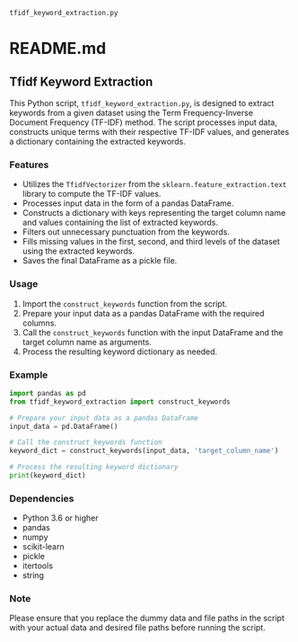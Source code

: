 `tfidf_keyword_extraction.py`

# README.md

## Tfidf Keyword Extraction

This Python script, `tfidf_keyword_extraction.py`, is designed to extract keywords from a given dataset using the Term Frequency-Inverse Document Frequency (TF-IDF) method. The script processes input data, constructs unique terms with their respective TF-IDF values, and generates a dictionary containing the extracted keywords.

### Features

- Utilizes the `TfidfVectorizer` from the `sklearn.feature_extraction.text` library to compute the TF-IDF values.
- Processes input data in the form of a pandas DataFrame.
- Constructs a dictionary with keys representing the target column name and values containing the list of extracted keywords.
- Filters out unnecessary punctuation from the keywords.
- Fills missing values in the first, second, and third levels of the dataset using the extracted keywords.
- Saves the final DataFrame as a pickle file.

### Usage

1. Import the `construct_keywords` function from the script.
2. Prepare your input data as a pandas DataFrame with the required columns.
3. Call the `construct_keywords` function with the input DataFrame and the target column name as arguments.
4. Process the resulting keyword dictionary as needed.

### Example

```python
import pandas as pd
from tfidf_keyword_extraction import construct_keywords

# Prepare your input data as a pandas DataFrame
input_data = pd.DataFrame()

# Call the construct_keywords function
keyword_dict = construct_keywords(input_data, 'target_column_name')

# Process the resulting keyword dictionary
print(keyword_dict)
```

### Dependencies

- Python 3.6 or higher
- pandas
- numpy
- scikit-learn
- pickle
- itertools
- string

### Note

Please ensure that you replace the dummy data and file paths in the script with your actual data and desired file paths before running the script.